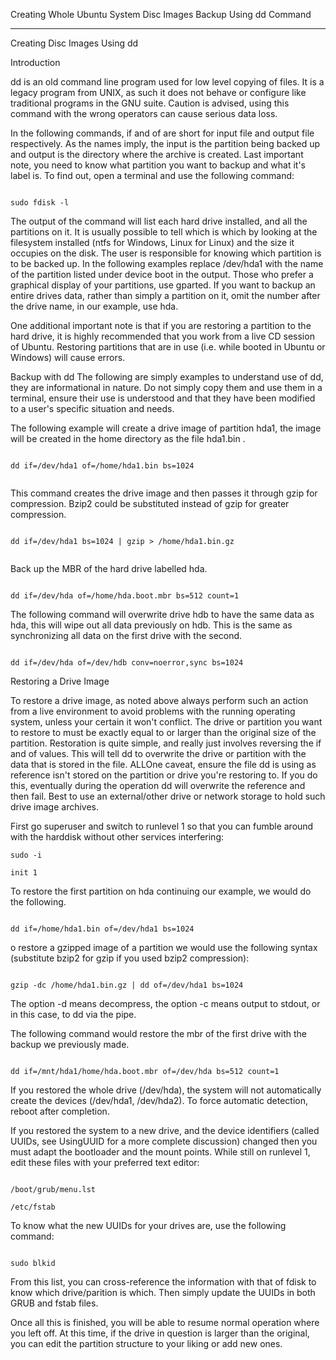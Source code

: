 
Creating Whole Ubuntu System Disc Images Backup Using dd Command

***

Creating Disc Images Using dd

Introduction

dd is an old command line program used for low level copying of files. It is a legacy program from UNIX, as such it does not behave or configure like traditional programs in the GNU suite. Caution is advised, using this command with the wrong operators can cause serious data loss.

In the following commands, if and of are short for input file and output file respectively. As the names imply, the input is the partition being backed up and output is the directory where the archive is created. Last important note, you need to know what partition you want to backup and what it's label is. To find out, open a terminal and use the following command:

```

sudo fdisk -l

```

The output of the command will list each hard drive installed, and all the partitions on it. It is usually possible to tell which is which by looking at the filesystem installed (ntfs for Windows, Linux for Linux) and the size it occupies on the disk. The user is responsible for knowing which partition is to be backed up. In the following examples replace /dev/hda1 with the name of the partition listed under device boot in the output. Those who prefer a graphical display of your partitions, use gparted. If you want to backup an entire drives data, rather than simply a partition on it, omit the number after the drive name, in our example, use hda.

One additional important note is that if you are restoring a partition to the hard drive, it is highly recommended that you work from a live CD session of Ubuntu. Restoring partitions that are in use (i.e. while booted in Ubuntu or Windows) will cause errors.

Backup with dd
The following are simply examples to understand use of dd, they are informational in nature. Do not simply copy them and use them in a terminal, ensure their use is understood and that they have been modified to a user's specific situation and needs.


The following example will create a drive image of partition hda1, the image will be created in the home directory as the file hda1.bin .

```

dd if=/dev/hda1 of=/home/hda1.bin bs=1024


```


This command creates the drive image and then passes it through gzip for compression. Bzip2 could be substituted instead of gzip for greater compression.

```

dd if=/dev/hda1 bs=1024 | gzip > /home/hda1.bin.gz


```

Back up the MBR of the hard drive labelled hda.


```

dd if=/dev/hda of=/home/hda.boot.mbr bs=512 count=1 

```


The following command will overwrite drive hdb to have the same data as hda, this will wipe out all data previously on hdb. This is the same as synchronizing all data on the first drive with the second.

```

dd if=/dev/hda of=/dev/hdb conv=noerror,sync bs=1024

```


Restoring a Drive Image


To restore a drive image, as noted above always perform such an action from a live environment to avoid problems with the running operating system, unless your certain it won't conflict. The drive or partition you want to restore to must be exactly equal to or larger than the original size of the partition. Restoration is quite simple, and really just involves reversing the if and of values. This will tell dd to overwrite the drive or partition with the data that is stored in the file. ALLOne caveat, ensure the file dd is using as reference isn't stored on the partition or drive you're restoring to. If you do this, eventually during the operation dd will overwrite the reference and then fail. Best to use an external/other drive or network storage to hold such drive image archives.

First go superuser and switch to runlevel 1 so that you can fumble around with the harddisk without other services interfering:

```
sudo -i

init 1

```


To restore the first partition on hda continuing our example, we would do the following.


```

dd if=/home/hda1.bin of=/dev/hda1 bs=1024

```

o restore a gzipped image of a partition we would use the following syntax (substitute bzip2 for gzip if you used bzip2 compression):


```

gzip -dc /home/hda1.bin.gz | dd of=/dev/hda1 bs=1024

```

The option -d means decompress, the option -c means output to stdout, or in this case, to dd via the pipe.

The following command would restore the mbr of the first drive with the backup we previously made.

```

dd if=/mnt/hda1/home/hda.boot.mbr of=/dev/hda bs=512 count=1

```

If you restored the whole drive (/dev/hda), the system will not automatically create the devices (/dev/hda1, /dev/hda2). To force automatic detection, reboot after completion.

If you restored the system to a new drive, and the device identifiers (called UUIDs, see UsingUUID for a more complete discussion) changed then you must adapt the bootloader and the mount points. While still on runlevel 1, edit these files with your preferred text editor:


```

/boot/grub/menu.lst

/etc/fstab

```

To know what the new UUIDs for your drives are, use the following command:


```

sudo blkid 

```


From this list, you can cross-reference the information with that of fdisk to know which drive/parition is which. Then simply update the UUIDs in both GRUB and fstab files. 


Once all this is finished, you will be able to resume normal operation where you left off. At this time, if the drive in question is larger than the original, you can edit the partition structure to your liking or add new ones. 


